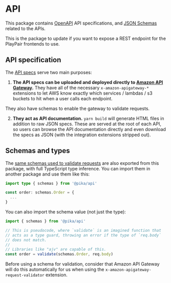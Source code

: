 # API

This package contains [OpenAPI](https://github.com/OAI/OpenAPI-Specification) API specifications, and [JSON Schemas](https://json-schema.org/) related to the APIs.

This is the package to update if you want to expose a REST endpoint for the PlayPair frontends to use.

## API specification

The [API specs](./src/gateways) serve two main purposes:

1. **The API specs can be uploaded and deployed directly to [Amazon API Gateway](https://aws.amazon.com/api-gateway/).** They have all of the necessary `x-amazon-apigateway-*` extensions to let AWS know exactly which services / lambdas / s3 buckets to hit when a user calls each endpoint.

They also have schemas to enable the gateway to validate requests.

2. **They act as API documentation.** `yarn build` will generate HTML files in addition to raw JSON specs. These are served at the root of each API, so users can browse the API documentation directly and even download the specs as JSON (with the integration extensions stripped out).

## Schemas and types

The [same schemas used to validate requests](./src/gateways/components/schemas) are also exported from this package, with full TypeScript type inference. You can import them in another package and use them like this:

```ts
import type { schemas } from '@pika/api'

const order: schemas.Order = {
  ...
}
```

You can also import the schema value (not just the type):

```ts
import { schemas } from '@pika/api'

// This is pseudocode, where `validate` is an imagined function that
// acts as a type guard, throwing an error if the type of `req.body`
// does not match.
//
// Libraries like "ajv" are capable of this.
const order = validate(schemas.Order, req.body)
```

Before using a schema for validation, consider that Amazon API Gateway will do this automatically for us when using the `x-amazon-apigateway-request-validator` extension.

